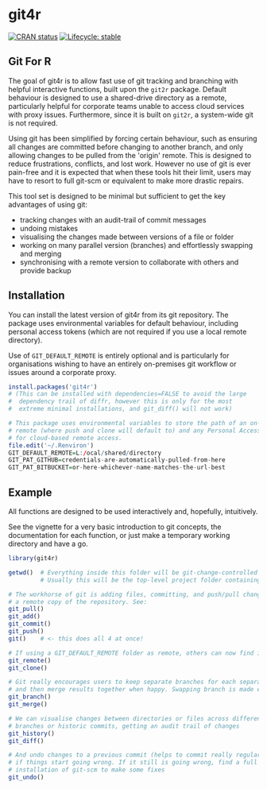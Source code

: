 
# git4r

<!-- badges: start -->
[![CRAN status](https://www.r-pkg.org/badges/version/git4r)](https://CRAN.R-project.org/package=git4r)
[![Lifecycle: stable](https://img.shields.io/badge/lifecycle-stable-brightgreen.svg)](https://lifecycle.r-lib.org/articles/stages.html#stable)
<!-- badges: end -->

## Git For R

The goal of git4r is to allow fast use of git tracking and branching with 
helpful interactive functions, built upon the `git2r` package. Default behaviour
is designed to use a shared-drive directory as a remote, particularly helpful 
for corporate teams unable to access cloud services with proxy issues. 
Furthermore, since it is built on `git2r`, a system-wide git is not required.

Using git has been simplified by forcing certain behaviour, such as ensuring all
changes are committed before changing to another branch, and only allowing 
changes to be pulled from the 'origin' remote. This is designed to reduce 
frustrations, conflicts, and lost work. However no use of git is ever pain-free
and it is expected that when these tools hit their limit, users may have to resort
to full git-scm or equivalent to make more drastic repairs.

This tool set is designed to be minimal but sufficient to get the key advantages 
of using git:
 - tracking changes with an audit-trail of commit messages
 - undoing mistakes
 - visualising the changes made between versions of a file or folder
 - working on many parallel version (branches) and effortlessly swapping and merging
 - synchronising with a remote version to collaborate with others and provide backup


## Installation

You can install the latest version of git4r from its git repository. The
package uses environmental variables for default behaviour, including personal
access tokens (which are not required if you use a local remote directory).

Use of `GIT_DEFAULT_REMOTE` is entirely optional and is particularly for 
organisations wishing to have an entirely on-premises git workflow or issues
around a corporate proxy.

``` r
install.packages('git4r')
# (This can be installed with dependencies=FALSE to avoid the large
#  dependency trail of diffr, however this is only for the most
#  extreme minimal installations, and git_diff() will not work)

# This package uses environmental variables to store the path of an on-premises
# remote (where push and clone will default to) and any Personal Access Tokens
# for cloud-based remote access.
file.edit('~/.Renviron')
GIT_DEFAULT_REMOTE=L:/ocal/shared/directory
GIT_PAT_GITHUB=credentials-are-automatically-pulled-from-here
GIT_PAT_BITBUCKET=or-here-whichever-name-matches-the-url-best
```

## Example

All functions are designed to be used interactively and, hopefully, intuitively.

See the vignette for a very basic introduction to git concepts, the documentation
for each function, or just make a temporary working directory and have a go.

``` r
library(git4r)

getwd()  # Everything inside this folder will be git-change-controlled
         # Usually this will be the top-level project folder containing .Rproj

# The workhorse of git is adding files, committing, and push/pull changes to 
# a remote copy of the repository. See:
git_pull()
git_add()
git_commit()
git_push()
git()    # <- this does all 4 at once!

# If using a GIT_DEFAULT_REMOTE folder as remote, others can now find it to clone
git_remote()
git_clone()

# Git really encourages users to keep separate branches for each separate task
# and then merge results together when happy. Swapping branch is made effortless:
git_branch()
git_merge()

# We can visualise changes between directories or files across different
# branches or historic commits, getting an audit trail of changes
git_history()
git_diff()

# And undo changes to a previous commit (helps to commit really regularly!)
# if things start going wrong. If it still is going wrong, find a full 
# installation of git-scm to make some fixes
git_undo()
```

